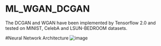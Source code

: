 # ML_WGAN_DCGAN
The DCGAN and WGAN have been implemented by Tensorflow 2.0 and tested on MINIST, CelebA and LSUN-BEDROOM datasets.

#Neural Network Architecture
![image]()
